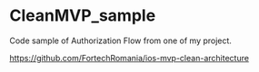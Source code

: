 # CleanMVP_sample

Code sample of Authorization Flow from one of my project.

https://github.com/FortechRomania/ios-mvp-clean-architecture

